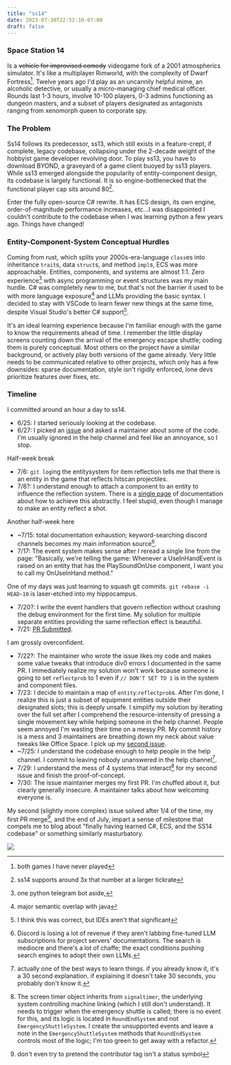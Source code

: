 ```yaml
---
title: "ss14"
date: 2023-07-30T22:52:10-07:00
draft: false
---
```


### Space Station 14

Is a ~~vehicle for improvised comedy~~ videogame fork of a 2001 atmospherics simulator. It's like a multiplayer Rimworld, with the complexity of Dwarf Fortress[^1]. Twelve years ago I'd play as an uncannily helpful mime, an alcoholic detective, or usually a micro-managing chief medical officer. Rounds last 1-3 hours, involve 10-100 players, 0-3 admins functioning as dungeon masters, and a subset of players designated as antagonists ranging from xenomorph queen to corporate spy.

### The Problem

Ss14 follows its predecessor, ss13, which still exists in a feature-crept, if complete, legacy codebase, collapsing under the 2-decade weight of the hobbyist game developer revolving door. To play ss13, you have to download BYOND, a graveyard of a game client buoyed by ss13 players. While ss13 emerged alongside the popularity of entity-component design, its codebase is largely functional. It is so engine-bottlenecked that the functional player cap sits around 80[^7].

Enter the fully open-source C# rewrite. It has ECS design, its own engine, order-of-magnitude performance increases, etc...I was disappointed I couldn't contribute to the codebase when I was learning python a few years ago. Things have changed!

### Entity-Component-System Conceptual Hurdles

Coming from rust, which splits your 2000s-era-language `class`es into inheritance `trait`s, data `struct`s, and method `impl`s, ECS was more approachable. Entities, components, and systems are almost 1:1. Zero experience[^2] with async programming or event structures was my main hurdle. C# was completely new to me, but that's not the barrier it used to be with more language exposure[^3] and LLMs providing the basic syntax. I decided to stay with VSCode to learn fewer new things at the same time, despite Visual Studio's better C# support[^4].

It's an ideal learning experience because I'm familiar enough with the game to know the requirements ahead of time. I remember the little display screens counting down the arrival of the emergency escape shuttle; coding them is purely conceptual. Most others on the project have a similar background, or actively play both versions of the game already. Very little needs to be communicated relative to other projects, which only has a few downsides: sparse documentation, style isn't rigidly enforced, lone devs prioritize features over fixes, etc.

### Timeline

I committed around an hour a day to ss14.

- 6/25: I started seriously looking at the codebase.
- 6/27: I picked an [issue](https://github.com/space-wizards/space-station-14/issues/16095) and asked a maintainer about some of the code. I'm usually ignored in the help channel and feel like an annoyance, so I stop.

Half-week break

- 7/6: `git log`ing the entitysystem for item reflection tells me that there is an entity in the game that reflects hitscan projectiles.
- 7/8?: I understand enough to attach a component to an entity to influence the reflection system. There is a [single page](https://docs.spacestation14.io/en/super-simple-14/bike-horn) of documentation about how to achieve this abstractly. I feel stupid, even though I manage to make an entity reflect a shot.

Another half-week here

- ~7/15: total documentation exhaustion; keyword-searching discord channels becomes my main information source[^5].
- 7/17: The event system makes sense after I reread a single line from the page: "Basically, we're telling the game: Whenever a UseInHandEvent is raised on an entity that has the PlaySoundOnUse component, I want you to call my OnUseInHand method."

One of my days was just learning to squash git commits. `git rebase -i HEAD~10` is laser-etched into my hippocampus.

- 7/20?: I write the event handlers that govern reflection without crashing the debug environment for the first time. My solution for multiple separate entities providing the same reflection effect is beautiful.
- 7/21: [PR Submitted](https://github.com/space-wizards/space-station-14/pull/18186).

I am grossly overconfident.

- 7/22?: The maintainer who wrote the issue likes my code and makes some value tweaks that introduce div0 errors I documented in the same PR. I immediately realize my solution won't work because someone is going to set `reflectprob` to 1 even if `// DON'T SET TO 1` is in the system and component files.
- 7/23: I decide to maintain a map of `entity`:`reflectprob`s. After I'm done, I realize this is just a subset of equipment entities outside their designated slots; this is deeply unsafe. I simplify my solution by iterating over the full set after I comprehend the resource-intensity of pressing a single movement key while helping someone in the help channel. People seem annoyed I'm wasting their time on a messy PR. My commit history is a mess and 3 maintainers are breathing down my neck about value tweaks like Office Space. I pick up my [second issue](https://github.com/space-wizards/space-station-14/issues/18249).
- ~7/25: I understand the codebase enough to help people in the help channel. I commit to leaving nobody unanswered in the help channel[^9].
- 7/29: I understand the mess of 4 systems that interact[^6] for my second issue and finish the proof-of-concept.
- 7/30: The issue maintainer merges my first PR. I'm chuffed about it, but clearly generally insecure. A maintainer talks about how welcoming everyone is.

My second (slightly more complex) issue solved after 1/4 of the time, my first PR merge[^8], and the end of July, impart a sense of milestone that compels me to blog about "finally having learned C#, ECS, and the SS14 codebase" or something similarly masturbatory.

![](https://media.githubusercontent.com/media/graevy/graevy.github.io/main/static/images/ecs.jpg)

[^1]: both games I have never played

[^2]: one python telegram bot aside,

[^3]: major semantic overlap with java

[^4]: I think this was correct, but IDEs aren't that significant

[^5]: Discord is losing a lot of revenue if they aren't labbing fine-tuned LLM subscriptions for project servers' documentations. The search is mediocre and there's a lot of chaffe; the exact conditions pushing search engines to adopt their own LLMs.

[^6]: The screen timer object inherits from `signaltimer`, the underlying system controlling machine linking (which I still don't understand). It needs to trigger when the emergency shuttle is called; there is no event for this, and its logic is located in `RoundEndSystem` and not `EmergencyShuttleSystem`. I create the unsupported events and leave a note in the `EmergencyShuttleSystem` methods that `RoundEndSystem` controls most of the logic; I'm too green to get away with a refactor.

[^7]: ss14 supports around 3x that number at a larger tickrate

[^8]: don't even try to pretend the contributor tag isn't a status symbol

[^9]: actually one of the best ways to learn things. if you already know it, it's a 30 second explanation. if explaining it doesn't take 30 seconds, you probably don't know it.